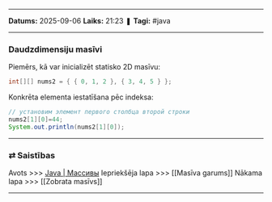 ___

**Datums:** 2025-09-06
**Laiks:** 21:23
❚ **Tagi:** #java 

---
### Daudzdimensiju masīvi

Piemērs, kā var inicializēt statisko 2D masīvu:

```java
int[][] nums2 = { { 0, 1, 2 }, { 3, 4, 5 } };
```

Konkrēta elementa iestatīšana pēc indeksa:

```java
// установим элемент первого столбца второй строки
nums2[1][0]=44;
System.out.println(nums2[1][0]);
```

---
### ⇄ Saistības

Avots >>> [Java \| Массивы](https://metanit.com/java/tutorial/2.4.php)
Iepriekšēja lapa >>> [[Masīva garums]]
Nākama lapa >>> [[Zobrata masīvs]]

---